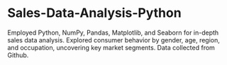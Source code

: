 # Sales-Data-Analysis-Python
Employed Python, NumPy, Pandas, Matplotlib, and Seaborn for in-depth sales data analysis. Explored consumer behavior by gender, age, region, and occupation, uncovering key market segments. Data collected from Github.
